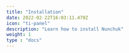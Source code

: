 ```yaml
---
title: "Installation"
date: 2022-02-22T16:03:11.470Z
icon: "ti-panel"
description: "Learn how to install Nunchuk"
weight: 1
type : "docs"
---
```

